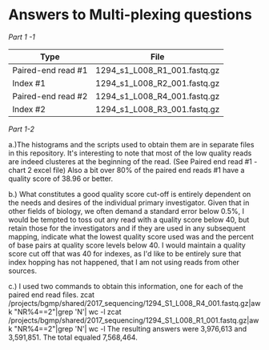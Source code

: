 # Answers to Multi-plexing questions

*Part 1 -1*

|Type|File|
|---|---|
|Paired-end read #1|             1294_s1_L008_R1_001.fastq.gz|
|Index #1|                       1294_s1_L008_R2_001.fastq.gz |
|Paired-end read #2|             1294_s1_L008_R4_001.fastq.gz|
|Index #2 |                      1294_s1_L008_R3_001.fastq.gz|

*Part 1-2*

a.)The histograms and the scripts used to obtain them are in separate files in this repository.  It's interesting to note that most of the low quality reads are indeed clusteres at the beginning of the read. (See Paired end read #1 -chart 2 excel file)  Also a bit over 80% of the paired end reads #1 have a quality score of 38.96 or better.

b.) What constitutes a good quality score cut-off is entirely dependent on the needs and desires of the individual primary investigator.  Given that in other fields of biology, we often demand a standard error below 0.5%, I would be tempted to toss out any read with a quality score below 40, but retain those for the investigators and if they are used in any subsequent mapping, indicate what the lowest quality score used was and the percent of base pairs at quality score levels below 40.  I would maintain a quality score cut off that was 40 for indexes, as I'd like to be entirely sure that index hopping has not happened, that I am not using reads from other sources.

c.)  I used two commands to obtain this information, one for each of the paired end read files.
    zcat /projects/bgmp/shared/2017_sequencing/1294_S1_L008_R4_001.fastq.gz|awk "NR%4==2"|grep 'N'| wc -l
    zcat /projects/bgmp/shared/2017_sequencing/1294_S1_L008_R1_001.fastq.gz|awk "NR%4==2"|grep 'N'| wc -l
    The resulting answers were 3,976,613 and 3,591,851.  The total equaled  7,568,464.
